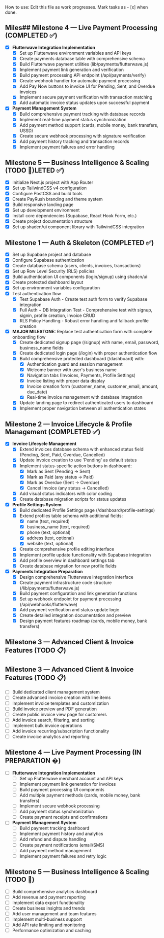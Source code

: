 How to use: Edit this file as work progresses. Mark tasks as - [x] when done.

## Miles## Milestone 4 — Live Payment Processing (COMPLETED ✅)

- [x] **Flutterwave Integration Implementation**
  - [x] Set up Flutterwave environment variables and API keys
  - [x] Create payments database table with comprehensive schema
  - [x] Build Flutterwave payment utilities (lib/payments/flutterwave.js)
  - [x] Implement payment link generation and verification
  - [x] Build payment processing API endpoint (/api/payments/verify)
  - [x] Create webhook handler for automatic payment processing
  - [x] Add Pay Now buttons to invoice UI for Pending, Sent, and Overdue invoices
  - [x] Implement secure payment verification with transaction matching
  - [x] Add automatic invoice status updates upon successful payment

- [x] **Payment Management System**
  - [x] Build comprehensive payment tracking with database records
  - [x] Implement real-time payment status synchronization
  - [x] Add payment method support (cards, mobile money, bank transfers, USSD)
  - [x] Create secure webhook processing with signature verification
  - [x] Add payment history tracking and transaction records
  - [x] Implement payment failures and error handling

## Milestone 5 — Business Intelligence & Scaling (TODO 🚀)LETED ✅)

- [x] Initialize Next.js project with App Router
- [x] Set up TailwindCSS v4 configuration
- [x] Configure PostCSS and build tools
- [x] Create PayRush branding and theme system
- [x] Build responsive landing page
- [x] Set up development environment
- [x] Install core dependencies (Supabase, React Hook Form, etc.)
- [x] Create project documentation structure
- [x] Set up shadcn/ui component library with TailwindCSS integration

## Milestone 1 — Auth & Skeleton (COMPLETED ✅)

- [x] Set up Supabase project and database
- [x] Configure Supabase authentication  
- [x] Create database schema (users, clients, invoices, transactions)
- [x] Set up Row Level Security (RLS) policies
- [x] Build authentication UI components (login/signup) using shadcn/ui
- [x] Create protected dashboard layout 
- [x] Set up environment variables configuration
- [x] Test authentication flow
  - [x] Test Supabase Auth - Create test auth form to verify Supabase integration
  - [x] Full Auth + DB Integration Test - Comprehensive test with signup, signin, profile creation, invoice CRUD
  - [x] RLS Policy Handling - Robust error handling and fallback profile creation
- [x] **MAJOR MILESTONE:** Replace test authentication form with complete onboarding flow
  - [x] Create dedicated signup page (/signup) with name, email, password, business_name fields
  - [x] Create dedicated login page (/login) with proper authentication flow
  - [x] Build comprehensive protected dashboard (/dashboard) with:
    - [x] Authentication guard and session management
    - [x] Welcome banner with user's business name
    - [x] Navigation tabs (Invoices, Payments, Profile Settings)
    - [x] Invoice listing with proper data display
    - [x] Invoice creation form (customer_name, customer_email, amount, due_date)
    - [x] Real-time invoice management with database integration
  - [x] Update landing page to redirect authenticated users to dashboard
  - [x] Implement proper navigation between all authentication states

## Milestone 2 — Invoice Lifecycle & Profile Management (COMPLETED ✅)

- [x] **Invoice Lifecycle Management**
  - [x] Extend invoices database schema with enhanced status field (Pending, Sent, Paid, Overdue, Cancelled)
  - [x] Update invoice creation to use 'Pending' as default status
  - [x] Implement status-specific action buttons in dashboard:
    - [x] Mark as Sent (Pending → Sent)
    - [x] Mark as Paid (any status → Paid)  
    - [x] Mark as Overdue (Sent → Overdue)
    - [x] Cancel Invoice (any status → Cancelled)
  - [x] Add visual status indicators with color coding
  - [x] Create database migration scripts for status updates

- [x] **Profile Settings System**
  - [x] Build dedicated Profile Settings page (/dashboard/profile-settings)
  - [x] Extend profiles table schema with additional fields:
    - [x] name (text, required)
    - [x] business_name (text, required)
    - [x] phone (text, optional)
    - [x] address (text, optional)
    - [x] website (text, optional)
  - [x] Create comprehensive profile editing interface
  - [x] Implement profile update functionality with Supabase integration
  - [x] Add profile overview in dashboard settings tab
  - [x] Create database migration for new profile fields

- [x] **Payments Integration Preparation**
  - [x] Design comprehensive Flutterwave integration interface
  - [x] Create payment infrastructure code structure (/lib/payments/flutterwave.js)
  - [x] Build payment configuration and link generation functions
  - [x] Set up webhook endpoint for payment processing (/api/webhooks/flutterwave)
  - [x] Add payment verification and status update logic
  - [x] Create detailed integration documentation and preview
  - [x] Design payment features roadmap (cards, mobile money, bank transfers)

## Milestone 3 — Advanced Client & Invoice Features (TODO 📋)

## Milestone 3 — Advanced Client & Invoice Features (TODO 📋)

- [ ] Build dedicated client management system
- [ ] Create advanced invoice creation with line items
- [ ] Implement invoice templates and customization
- [ ] Build invoice preview and PDF generation
- [ ] Create public invoice view page for customers
- [ ] Add invoice search, filtering, and sorting
- [ ] Implement bulk invoice operations
- [ ] Add invoice recurring/subscription functionality
- [ ] Create invoice analytics and reporting

## Milestone 4 — Live Payment Processing (IN PREPARATION �)

- [ ] **Flutterwave Integration Implementation**
  - [ ] Set up Flutterwave merchant account and API keys
  - [ ] Implement payment link generation for invoices
  - [ ] Build payment processing UI components
  - [ ] Add multiple payment methods (cards, mobile money, bank transfers)
  - [ ] Implement secure webhook processing
  - [ ] Add payment status synchronization
  - [ ] Create payment receipts and confirmations

- [ ] **Payment Management System**
  - [ ] Build payment tracking dashboard
  - [ ] Implement payment history and analytics
  - [ ] Add refund and dispute handling
  - [ ] Create payment notifications (email/SMS)
  - [ ] Add payment method management
  - [ ] Implement payment failures and retry logic

## Milestone 5 — Business Intelligence & Scaling (TODO 🚀)

- [ ] Build comprehensive analytics dashboard
- [ ] Add revenue and payment reporting
- [ ] Implement data export functionality  
- [ ] Create business insights and trends
- [ ] Add user management and team features
- [ ] Implement multi-business support
- [ ] Add API rate limiting and monitoring
- [ ] Performance optimization and caching